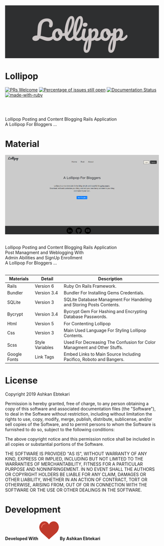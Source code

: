 ![Header](Lollipop.png)
# Lollipop
[![PRs Welcome](https://img.shields.io/badge/PRs-welcome-brightgreen.svg?style=flat-square)](http://makeapullrequest.com)
[![Percentage of issues still open](http://isitmaintained.com/badge/open/Naereen/badges.svg)](http://isitmaintained.com/project/Naereen/badges "Percentage of issues still open")
[![Documentation Status](https://readthedocs.org/projects/ansicolortags/badge/?version=latest)](http://ansicolortags.readthedocs.io/?badge=latest)
[![made-with-ruby](https://img.shields.io/badge/Made%20with-Ruby-1f425f.svg)](https://www.gnu.org/software/ruby/)

<br>
<br>

Lollipop Posting and Content Blogging Rails Application <br>
A Lollipop For Bloggers ...

# Material
![Body](LollipopEnv.png) <br> <br>


Lollipop Posting and Content Blogging Rails Application <br>
Post Managment and Weblogging With <br>
Admin Abilities and SignUp Enrollment <br>
A Lollipop For Bloggers ... <br> <br>


| Materials | Detail | Description |
| ---------- | ----------- | ----------- |
| Rails | Version 6 | Ruby On Rails Framework. |
| Bundler | Version 3.4 | Bundler For Installing Gems Credentials. |
| SQLite | Version 3 | SQLite Database Managment For Handeling and Storing Posts Contents. |
| Bycrypt | Version 3.4 | Bycrypt Gem For Hashing and Encrypting Database Passwords. |
| Html | Version 5 | For Contenting Lollipop |
| Css | Version 3 | Main Used Language For Styling Lollipop Contents. |
| Scss | Style Variables | Used For Decreasing The Confusion for Color Managment and Other Stuffs.|
| Google Fonts | Link Tags | Embed Links to Main Source Including Pacifico, Roboto and Bangers.  |



# License
Copyright 2019 Ashkan Ebtekari

Permission is hereby granted, free of charge, to any person obtaining a copy of this software and associated documentation files (the "Software"), to deal in the Software without restriction, including without limitation the rights to use, copy, modify, merge, publish, distribute, sublicense, and/or sell copies of the Software, and to permit persons to whom the Software is furnished to do so, subject to the following conditions:

The above copyright notice and this permission notice shall be included in all copies or substantial portions of the Software.

THE SOFTWARE IS PROVIDED "AS IS", WITHOUT WARRANTY OF ANY KIND, EXPRESS OR IMPLIED, INCLUDING BUT NOT LIMITED TO THE WARRANTIES OF MERCHANTABILITY, FITNESS FOR A PARTICULAR PURPOSE AND NONINFRINGEMENT. IN NO EVENT SHALL THE AUTHORS OR COPYRIGHT HOLDERS BE LIABLE FOR ANY CLAIM, DAMAGES OR OTHER LIABILITY, WHETHER IN AN ACTION OF CONTRACT, TORT OR OTHERWISE, ARISING FROM, OUT OF OR IN CONNECTION WITH THE SOFTWARE OR THE USE OR OTHER DEALINGS IN THE SOFTWARE.


# Development

**Developed With ![LOVE](LOVE.png) By Ashkan Ebtekari**
